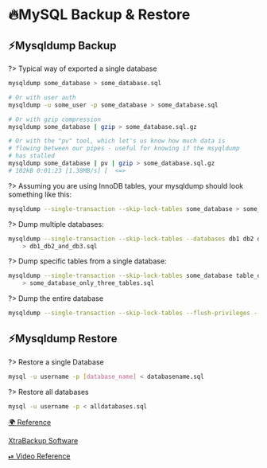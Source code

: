 # 🔥MySQL Backup & Restore

## ⚡️Mysqldump Backup

?> Typical way of exported a single database

```bash
mysqldump some_database > some_database.sql

# Or with user auth
mysqldump -u some_user -p some_database > some_database.sql

# Or with gzip compression
mysqldump some_database | gzip > some_database.sql.gz

# Or with the "pv" tool, which let's us know how much data is
# flowing between our pipes - useful for knowing if the msyqldump
# has stalled
mysqldump some_database | pv | gzip > some_database.sql.gz
# 102kB 0:01:23 [1.38MB/s] [  <=>
```

?> Assuming you are using InnoDB tables, your mysqldump should look something like this:

```bash
mysqldump --single-transaction --skip-lock-tables some_database > some_database.sql
```

?> Dump multiple databases:

```bash
mysqldump --single-transaction --skip-lock-tables --databases db1 db2 db3 \
    > db1_db2_and_db3.sql
```

?> Dump specific tables from a single database:

```bash
mysqldump --single-transaction --skip-lock-tables some_database table_one table_two table_three \
    > some_database_only_three_tables.sql
```

?> Dump the entire database

```bash
mysqldump --single-transaction --skip-lock-tables --flush-privileges --all-databases > entire_database_server.sql
```

## ⚡️Mysqldump Restore

?> Restore a single Database

```bash
mysql -u username -p [database_name] < databasename.sql
```

?> Restore all databases

```bash
mysql -u username -p < alldatabases.sql
```

[🌍 Reference](https://serversforhackers.com/c/mysqldump-with-modern-mysql)

[XtraBackup Software](https://www.percona.com/software/mysql-database/percona-xtrabackup)

[⏯ Video Reference](https://www.youtube.com/watch?v=vIIRuDtG1yI)
